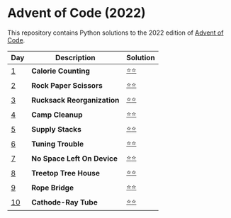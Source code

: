 # Advent of Code (2022)
This repository contains Python solutions to the 2022 edition of [Advent of Code](https://adventofcode.com/2021). 

| Day | Description | Solution |
| --- | -------| -----| 
| [1](https://adventofcode.com/2022/day/1) | **Calorie Counting** | [:star::star:](https://github.com/IAjimi/AdventOfCode/blob/master/2022/AOC01.py) | 
| [2](https://adventofcode.com/2022/day/2) | **Rock Paper Scissors** | [:star::star:](https://github.com/IAjimi/AdventOfCode/blob/master/2022/AOC02.py) | 
| [3](https://adventofcode.com/2022/day/3) | **Rucksack Reorganization** | [:star::star:](https://github.com/IAjimi/AdventOfCode/blob/master/2022/AOC03.py) |
| [4](https://adventofcode.com/2022/day/4) | **Camp Cleanup** | [:star::star:](https://github.com/IAjimi/AdventOfCode/blob/master/2022/AOC04.py) | 
| [5](https://adventofcode.com/2022/day/5) | **Supply Stacks** | [:star::star:](https://github.com/IAjimi/AdventOfCode/blob/master/2022/AOC05.py) | 
| [6](https://adventofcode.com/2022/day/6) | **Tuning Trouble** | [:star::star:](https://github.com/IAjimi/AdventOfCode/blob/master/2022/AOC06.py) | 
| [7](https://adventofcode.com/2022/day/7) | **No Space Left On Device** | [:star::star:](https://github.com/IAjimi/AdventOfCode/blob/master/2022/AOC07.py) | 
| [8](https://adventofcode.com/2022/day/8) | **Treetop Tree House** | [:star::star:](https://github.com/IAjimi/AdventOfCode/blob/master/2022/AOC08.py) | 
| [9](https://adventofcode.com/2022/day/9) | **Rope Bridge** | [:star::star:](https://github.com/IAjimi/AdventOfCode/blob/master/2022/AOC09.py) | 
| [10](https://adventofcode.com/2022/day/10) | **Cathode-Ray Tube** | [:star::star:](https://github.com/IAjimi/AdventOfCode/blob/master/2022/AOC10.py) | 
